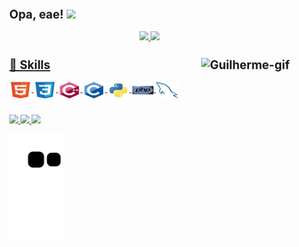 ## Opa, eae! <img src="https://raw.githubusercontent.com/iampavangandhi/iampavangandhi/master/gifs/Hi.gif" width="30px">

<div align="center">
  <a href="https://github.com/guilhermegomees">
  <img height="180em" src="https://github-readme-stats.vercel.app/api?username=guilhermegomees&show_icons=true&include_all_commits=true&count_private=true&theme=blueberry"/>
  <img height="180em" src="https://github-readme-stats.vercel.app/api/top-langs/?username=guilhermegomees&layout=compact&langs_count=8&theme=blueberry"/>
</div>
  
## 🚀 Skills <img align="right" alt="Guilherme-gif" height="150" src="https://media3.giphy.com/media/3oKIPnAiaMCws8nOsE/giphy.gif?cid=ecf05e47v4i2g71ilt8dyij3i07x67daiq9u3psc0prraed6&rid=giphy.gif&ct=g?width=676&height=676">

<div style="display: inline_block">
  <img align="center" alt="HTML" height="30" width="40" src="https://raw.githubusercontent.com/devicons/devicon/master/icons/html5/html5-original.svg" >
  <img align="center" alt="CSS" height="30" width="40" src="https://raw.githubusercontent.com/devicons/devicon/master/icons/css3/css3-original.svg" >
  <img align="center" alt="CPP" height="30" width="40" src="https://raw.githubusercontent.com/devicons/devicon/master/icons/cplusplus/cplusplus-original.svg">
  <img align="center" alt="C" height="30" width="40" src="https://raw.githubusercontent.com/devicons/devicon/master/icons/c/c-original.svg">
  <img align="center" alt="PYTHON" height="30" width="40" src="https://raw.githubusercontent.com/devicons/devicon/master/icons/python/python-original.svg">
  <img align="center" alt="PHP" height="30" width="40" src="https://raw.githubusercontent.com/devicons/devicon/master/icons/php/php-original.svg">
  <img align="center" alt="MySQL" height="30" width="40" src="https://raw.githubusercontent.com/devicons/devicon/master/icons/mysql/mysql-original.svg">

</div>

##

<div>
   <a href="https://github.com/guilhermegomees">
      <a href="mailto: guicollado1@gmail.com" target="_blank">
         <img src="https://img.shields.io/badge/-Gmail-%23333?style=for-the-badge&logo=gmail&logoColor=white" target="_blank">
      </a>
      <a href="https://www.linkedin.com/in/guilhermegomees/" rel="nofollow" target="_blank">
         <img src="https://img.shields.io/badge/-LinkedIn-%230077B5?style=for-the-badge&logo=linkedin&logoColor=white" target="_blank">
      </a>
      <a href="https://instagram.com/guilhermehgg" rel="nofollow" target="_blank">
         <img src="https://img.shields.io/badge/-Instagram-%23E4405F?style=for-the-badge&logo=instagram&logoColor=white" target="_blank">
      </a>
</div>
  
 ![Snake animation](https://github.com/guilhermegomees/guilhermegomees/blob/output/github-contribution-grid-snake.svg)
